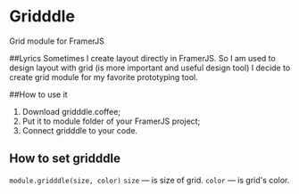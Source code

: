 # Gridddle
Grid module for FramerJS

##Lyrics
Sometimes I create layout directly in FramerJS. So I am used to design layout with grid (is more important and useful design tool) I decide to create grid module for my favorite prototyping tool.

##How to use it

1. Download gridddle.coffee;
2. Put it to module folder of your FramerJS project;
3. Connect gridddle to your code.

## How to set gridddle
```module.gridddle(size, color)```
```size``` — is size of grid.
```color``` — is grid's color.


